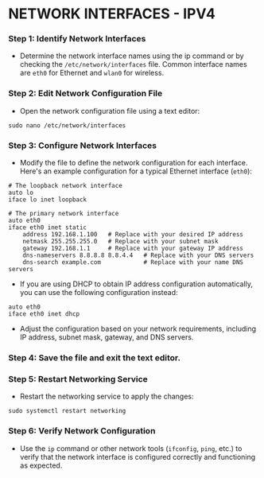 # NETWORK INTERFACES - IPV4

### Step 1: Identify Network Interfaces

- Determine the network interface names using the ip command or by checking the ``/etc/network/interfaces`` file. Common interface names are ``eth0`` for Ethernet and ``wlan0`` for wireless.

### Step 2: Edit Network Configuration File

- Open the network configuration file using a text editor:

```
sudo nano /etc/network/interfaces
```

### Step 3: Configure Network Interfaces

- Modify the file to define the network configuration for each interface. Here's an example configuration for a typical Ethernet interface (``eth0``):

```
# The loopback network interface
auto lo
iface lo inet loopback

# The primary network interface
auto eth0
iface eth0 inet static
    address 192.168.1.100   # Replace with your desired IP address
    netmask 255.255.255.0   # Replace with your subnet mask
    gateway 192.168.1.1     # Replace with your gateway IP address
    dns-nameservers 8.8.8.8 8.8.4.4   # Replace with your DNS servers
    dns-search example.com            # Replace with your name DNS servers
```

- If you are using DHCP to obtain IP address configuration automatically, you can use the following configuration instead:

```
auto eth0
iface eth0 inet dhcp
```

- Adjust the configuration based on your network requirements, including IP address, subnet mask, gateway, and DNS servers.

### Step 4: Save the file and exit the text editor.

### Step 5: Restart Networking Service

- Restart the networking service to apply the changes:

```
sudo systemctl restart networking
```

### Step 6: Verify Network Configuration

- Use the ``ip`` command or other network tools (``ifconfig``, ``ping``, etc.) to verify that the network interface is configured correctly and functioning as expected.